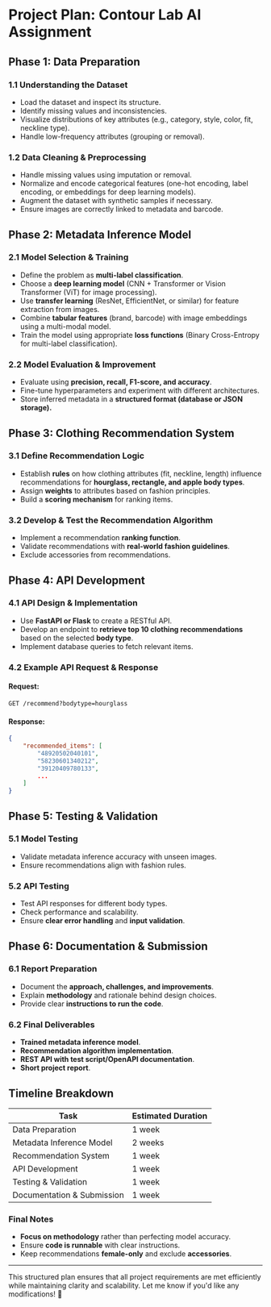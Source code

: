 
# **Project Plan: Contour Lab AI Assignment**

## **Phase 1: Data Preparation**
### **1.1 Understanding the Dataset**
- Load the dataset and inspect its structure.
- Identify missing values and inconsistencies.
- Visualize distributions of key attributes (e.g., category, style, color, fit, neckline type).
- Handle low-frequency attributes (grouping or removal).

### **1.2 Data Cleaning & Preprocessing**
- Handle missing values using imputation or removal.
- Normalize and encode categorical features (one-hot encoding, label encoding, or embeddings for deep learning models).
- Augment the dataset with synthetic samples if necessary.
- Ensure images are correctly linked to metadata and barcode.

## **Phase 2: Metadata Inference Model**
### **2.1 Model Selection & Training**
- Define the problem as **multi-label classification**.
- Choose a **deep learning model** (CNN + Transformer or Vision Transformer (ViT) for image processing).
- Use **transfer learning** (ResNet, EfficientNet, or similar) for feature extraction from images.
- Combine **tabular features** (brand, barcode) with image embeddings using a multi-modal model.
- Train the model using appropriate **loss functions** (Binary Cross-Entropy for multi-label classification).

### **2.2 Model Evaluation & Improvement**
- Evaluate using **precision, recall, F1-score, and accuracy**.
- Fine-tune hyperparameters and experiment with different architectures.
- Store inferred metadata in a **structured format (database or JSON storage).**

## **Phase 3: Clothing Recommendation System**
### **3.1 Define Recommendation Logic**
- Establish **rules** on how clothing attributes (fit, neckline, length) influence recommendations for **hourglass, rectangle, and apple body types**.
- Assign **weights** to attributes based on fashion principles.
- Build a **scoring mechanism** for ranking items.

### **3.2 Develop & Test the Recommendation Algorithm**
- Implement a recommendation **ranking function**.
- Validate recommendations with **real-world fashion guidelines**.
- Exclude accessories from recommendations.

## **Phase 4: API Development**
### **4.1 API Design & Implementation**
- Use **FastAPI or Flask** to create a RESTful API.
- Develop an endpoint to **retrieve top 10 clothing recommendations** based on the selected **body type**.
- Implement database queries to fetch relevant items.

### **4.2 Example API Request & Response**
#### Request:
```http
GET /recommend?bodytype=hourglass
```
#### Response:
```json
{
    "recommended_items": [
        "48920502040101",
        "58230601340212",
        "39120409780133",
        ...
    ]
}
```

## **Phase 5: Testing & Validation**
### **5.1 Model Testing**
- Validate metadata inference accuracy with unseen images.
- Ensure recommendations align with fashion rules.

### **5.2 API Testing**
- Test API responses for different body types.
- Check performance and scalability.
- Ensure **clear error handling** and **input validation**.

## **Phase 6: Documentation & Submission**
### **6.1 Report Preparation**
- Document the **approach, challenges, and improvements**.
- Explain **methodology** and rationale behind design choices.
- Provide clear **instructions to run the code**.

### **6.2 Final Deliverables**
- **Trained metadata inference model**.
- **Recommendation algorithm implementation**.
- **REST API with test script/OpenAPI documentation**.
- **Short project report**.

## **Timeline Breakdown**
| Task | Estimated Duration |
|-------|------------------|
| Data Preparation | 1 week |
| Metadata Inference Model | 2 weeks |
| Recommendation System | 1 week |
| API Development | 1 week |
| Testing & Validation | 1 week |
| Documentation & Submission | 1 week |

### **Final Notes**
- **Focus on methodology** rather than perfecting model accuracy.
- Ensure **code is runnable** with clear instructions.
- Keep recommendations **female-only** and exclude **accessories**.

---

This structured plan ensures that all project requirements are met efficiently while maintaining clarity and scalability. Let me know if you'd like any modifications! 🚀


